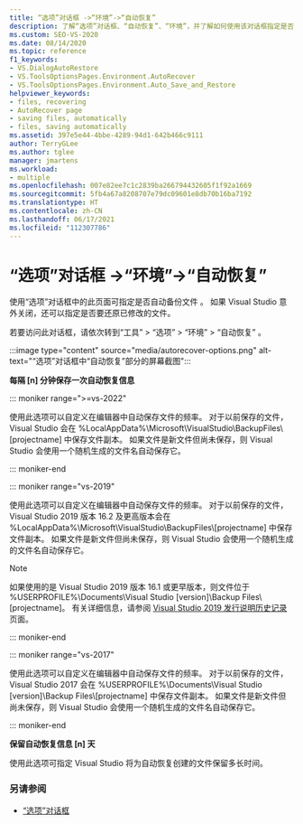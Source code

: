```yaml
---
title: “选项”对话框 ->“环境”->“自动恢复”
description: 了解“选项”对话框、“自动恢复”、“环境”，并了解如何使用该对话框指定是否要自动备份文件。
ms.custom: SEO-VS-2020
ms.date: 08/14/2020
ms.topic: reference
f1_keywords:
- VS.DialogAutoRestore
- VS.ToolsOptionsPages.Environment.AutoRecover
- VS.ToolsOptionsPages.Environment.Auto_Save_and_Restore
helpviewer_keywords:
- files, recovering
- AutoRecover page
- saving files, automatically
- files, saving automatically
ms.assetid: 397e5e44-4bbe-4289-94d1-642b466c9111
author: TerryGLee
ms.author: tglee
manager: jmartens
ms.workload:
- multiple
ms.openlocfilehash: 007e82ee7c1c2839ba266794432605f1f92a1669
ms.sourcegitcommit: 5fb4a67a8208707e79dc09601e8db70b16ba7192
ms.translationtype: HT
ms.contentlocale: zh-CN
ms.lasthandoff: 06/17/2021
ms.locfileid: "112307786"
---
```

# <a name="autorecover-environment-options-dialog-box"></a>“选项”对话框 ->“环境”->“自动恢复”

使用“选项”对话框中的此页面可指定是否自动备份文件  。 如果 Visual Studio 意外关闭，还可以指定是否要还原已修改的文件。

若要访问此对话框，请依次转到“工具” > “选项” > “环境” > “自动恢复”   。

:::image type="content" source="media/autorecover-options.png" alt-text="“选项”对话框中“自动恢复”部分的屏幕截图":::

**每隔 [n] 分钟保存一次自动恢复信息**

::: moniker range=">=vs-2022"

使用此选项可以自定义在编辑器中自动保存文件的频率。 对于以前保存的文件，Visual Studio 会在 %LocalAppData%\Microsoft\VisualStudio\BackupFiles\\[projectname] 中保存文件副本。 如果文件是新文件但尚未保存，则 Visual Studio 会使用一个随机生成的文件名自动保存它。

::: moniker-end

::: moniker range="vs-2019"

使用此选项可以自定义在编辑器中自动保存文件的频率。 对于以前保存的文件，Visual Studio 2019 版本 16.2 及更高版本会在 %LocalAppData%\Microsoft\VisualStudio\BackupFiles\\[projectname] 中保存文件副本。 如果文件是新文件但尚未保存，则 Visual Studio 会使用一个随机生成的文件名自动保存它。

> [!NOTE]
> 如果使用的是 Visual Studio 2019 版本 16.1 或更早版本，则文件位于 %USERPROFILE%\Documents\Visual Studio [version]\Backup Files\\[projectname]。 有关详细信息，请参阅 [Visual Studio 2019 发行说明历史记录](/visualstudio/releases/2019/release-notes-history/)页面。

::: moniker-end

::: moniker range="vs-2017"

使用此选项可以自定义在编辑器中自动保存文件的频率。 对于以前保存的文件，Visual Studio 2017 会在 %USERPROFILE%\Documents\Visual Studio [version]\Backup Files\\[projectname] 中保存文件副本。 如果文件是新文件但尚未保存，则 Visual Studio 会使用一个随机生成的文件名自动保存它。

::: moniker-end

**保留自动恢复信息 [n] 天**

使用此选项可指定 Visual Studio 将为自动恢复创建的文件保留多长时间。

### <a name="see-also"></a>另请参阅

- [“选项”对话框](../../ide/reference/options-dialog-box-visual-studio.md)
